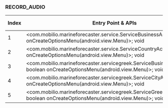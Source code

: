 ### RECORD_AUDIO
| Index | Entry Point & APIs | Screen shot | Resource id | Label |
| ------------- | ------------- | ------------- |-------------|-------------|
| 1 | <com.mobilio.marineforecaster.service.ServiceBusinessActivity: boolean onCreateOptionsMenu(android.view.Menu)>; void <init> | ![](D:\COSMOS\output\py\Play_win8\Weather\com.mobilio.marineforecaster\com.mobilio.marineforecaster.service.ServiceBusinessActivity.png) |  | D |
| 2 | <com.mobilio.marineforecaster.service.ServiceCountryActivity: boolean onCreateOptionsMenu(android.view.Menu)>; void <init> | ![](D:\COSMOS\output\py\Play_win8\Weather\com.mobilio.marineforecaster\com.mobilio.marineforecaster.service.ServiceCountryActivity.png) |  | D |
| 3 | <com.mobilio.marineforecaster.servicegreek.ServiceBusinessActivity: boolean onCreateOptionsMenu(android.view.Menu)>; void <init> | ![](D:\COSMOS\output\py\Play_win8\Weather\com.mobilio.marineforecaster\com.mobilio.marineforecaster.servicegreek.ServiceBusinessActivity.png) |  | D |
| 4 | <com.mobilio.marineforecaster.servicegreek.ServiceCityActivity: boolean onCreateOptionsMenu(android.view.Menu)>; void <init> | ![](D:\COSMOS\output\py\Play_win8\Weather\com.mobilio.marineforecaster\com.mobilio.marineforecaster.servicegreek.ServiceCityActivity.png) |  | D |
| 5 | <com.mobilio.marineforecaster.servicegreek.ServiceGreekCountryActivity: boolean onCreateOptionsMenu(android.view.Menu)>; void <init> | ![](D:\COSMOS\output\py\Play_win8\Weather\com.mobilio.marineforecaster\com.mobilio.marineforecaster.servicegreek.ServiceGreekCountryActivity.png) |  | D |
